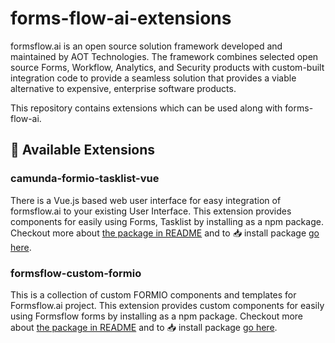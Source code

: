 # forms-flow-ai-extensions

formsflow.ai is an open source solution framework developed and maintained by AOT Technologies.
The framework combines selected open source Forms, Workflow, Analytics, and Security products with
custom-built integration code to provide a seamless solution that provides a viable alternative to
expensive, enterprise software products.

This repository contains extensions which can be used along with forms-flow-ai.

## :open_file_folder: Available Extensions

### camunda-formio-tasklist-vue

There is a Vue.js based web user interface for easy integration of formsflow.ai to your existing User Interface. 
This extension provides components for easily using Forms, Tasklist by installing as a npm package. Checkout more
about [the package in README](./camunda-formio-tasklist-vue/README.md) and to :inbox_tray:
install package [go here](https://www.npmjs.com/package/camunda-formio-tasklist-vue).

### formsflow-custom-formio

This is a collection of custom FORMIO components and templates for Formsflow.ai project.
This extension provides custom components for easily using Formsflow forms by installing as a npm package. Checkout more
about [the package in README](./formsflow-custom-formio/README.md) and to :inbox_tray:
install package [go here](https://www.npmjs.com/package/@aot-technologies/formsflow-formio-custom-elements).